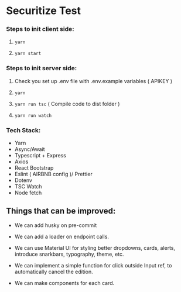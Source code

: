 # Securitize Test

### Steps to init client side:

1.  ``yarn``
  
2.  ``yarn start``
  
### Steps to init server side:

1. Check you set up .env file with .env.example variables ( APIKEY )
  
2. ``yarn``
  
3. ``yarn run tsc``  ( Compile code to dist folder )
  
4. ``yarn run watch``
  
### Tech Stack:

 - Yarn
 - Async/Await
 - Typescript + Express
 - Axios
 - React Bootstrap
 - Eslint ( AIRBNB config )/ Prettier
 - Dotenv
 - TSC Watch
 - Node fetch
  
## Things that can be improved:

 - We can add husky on pre-commit

 - We can add a loader on endpoint calls.

 - We can use Material UI for styling better dropdowns, cards, alerts, introduce snarkbars, typography, theme, etc.
 
 - We can implement a simple function for click outside Input ref, to automatically cancel the edition.

 - We can make components for each card.
 

  
